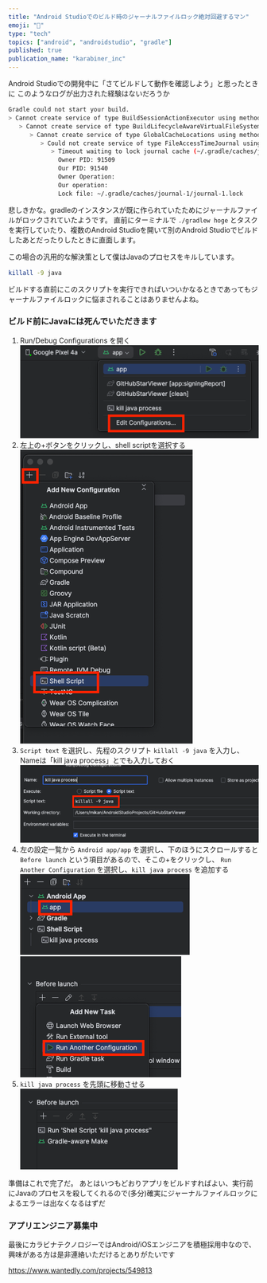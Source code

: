 ```yaml
---
title: "Android Studioでのビルド時のジャーナルファイルロック絶対回避するマン"
emoji: "🔑"
type: "tech"
topics: ["android", "androidstudio", "gradle"]
published: true
publication_name: "karabiner_inc"
---
```


Android Studioでの開発中に「さてビルドして動作を確認しよう」と思ったときに
このようなログが出力された経験はないだろうか

```sh
Gradle could not start your build.
> Cannot create service of type BuildSessionActionExecutor using method LauncherServices$ToolingBuildSessionScopeServices.createActionExecutor() as there is a problem with parameter #21 of type FileSystemWatchingInformation.
   > Cannot create service of type BuildLifecycleAwareVirtualFileSystem using method VirtualFileSystemServices$GradleUserHomeServices.createVirtualFileSystem() as there is a problem with parameter #7 of type GlobalCacheLocations.
      > Cannot create service of type GlobalCacheLocations using method GradleUserHomeScopeServices.createGlobalCacheLocations() as there is a problem with parameter #1 of type List<GlobalCache>.
         > Could not create service of type FileAccessTimeJournal using GradleUserHomeScopeServices.createFileAccessTimeJournal().
            > Timeout waiting to lock journal cache (~/.gradle/caches/journal-1). It is currently in use by another Gradle instance.
              Owner PID: 91509
              Our PID: 91540
              Owner Operation: 
              Our operation: 
              Lock file: ~/.gradle/caches/journal-1/journal-1.lock
```

悲しきかな。gradleのインスタンスが既に作られていたためにジャーナルファイルがロックされていたようです。
直前にターミナルで `./gradlew hoge` とタスクを実行していたり、複数のAndroid Studioを開いて別のAndroid Studioでビルドしたあとだったりしたときに直面します。

この場合の汎用的な解決策として僕はJavaのプロセスをキルしています。

```sh
killall -9 java
```

ビルドする直前にこのスクリプトを実行できればいついかなるときであってもジャーナルファイルロックに悩まされることはありませんよね。

### ビルド前にJavaには死んでいただきます

1. Run/Debug Configurations を開く
  ![](/images/9ce0dbb64ccf14/edit-configuration.png)
1. 左上の+ボタンをクリックし、shell scriptを選択する
  ![](/images/9ce0dbb64ccf14/add-shell-script.png)
1. `Script text` を選択し、先程のスクリプト `killall -9 java` を入力し、Nameは「kill java process」とでも入力しておく
  ![](/images/9ce0dbb64ccf14/kill-java-process.png)
1. 左の設定一覧から `Android app/app` を選択し、下のほうにスクロールすると `Before launch` という項目があるので、そこの+をクリックし、 `Run Another Configuration` を選択し、`kill java process` を追加する
  ![](/images/9ce0dbb64ccf14/app-configuration.png)
  ![](/images/9ce0dbb64ccf14/add-another-configuration.png)
1. `kill java process` を先頭に移動させる
  ![](/images/9ce0dbb64ccf14/before-launch-shell-script.png)

準備はこれで完了だ。
あとはいつもどおりアプリをビルドすればよい、実行前にJavaのプロセスを殺してくれるので(多分)確実にジャーナルファイルロックによるエラーは出なくなるはずだ


### アプリエンジニア募集中

最後にカラビナテクノロジーではAndroid/iOSエンジニアを積極採用中なので、興味がある方は是非連絡いただけるとありがたいです

https://www.wantedly.com/projects/549813
